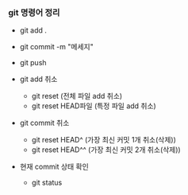 ### git 명령어 정리

- git add .
- git commit -m "메세지"
- git push

- git add 취소
  - git reset (전체 파일 add 취소)
  - git reset HEAD파일 (특정 파일 add 취소)

- git commit 취소
   - git reset HEAD^ (가장 최신 커밋 1개 취소(삭제))
   - git reset HEAD^^ (가장 최신 커밋 2개 취소(삭제))

- 현재 commit 상태 확인
  - git status 
